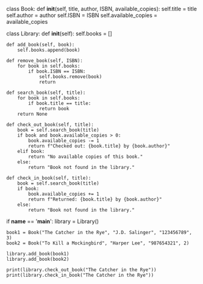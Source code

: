 class Book:
    def __init__(self, title, author, ISBN, available_copies):
        self.title = title
        self.author = author
        self.ISBN = ISBN
        self.available_copies = available_copies

class Library:
    def __init__(self):
        self.books = []

    def add_book(self, book):
        self.books.append(book)

    def remove_book(self, ISBN):
        for book in self.books:
            if book.ISBN == ISBN:
                self.books.remove(book)
                return

    def search_book(self, title):
        for book in self.books:
            if book.title == title:
                return book
        return None

    def check_out_book(self, title):
        book = self.search_book(title)
        if book and book.available_copies > 0:
            book.available_copies -= 1
            return f"Checked out: {book.title} by {book.author}"
        elif book:
            return "No available copies of this book."
        else:
            return "Book not found in the library."

    def check_in_book(self, title):
        book = self.search_book(title)
        if book:
            book.available_copies += 1
            return f"Returned: {book.title} by {book.author}"
        else:
            return "Book not found in the library."

if __name__ == '__main__':
    library = Library()

    book1 = Book("The Catcher in the Rye", "J.D. Salinger", "123456789", 3)
    book2 = Book("To Kill a Mockingbird", "Harper Lee", "987654321", 2)

    library.add_book(book1)
    library.add_book(book2)

    print(library.check_out_book("The Catcher in the Rye"))
    print(library.check_in_book("The Catcher in the Rye"))
  

